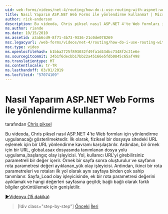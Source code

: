 ```yaml
---
uid: web-forms/videos/net-4/routing/how-do-i-use-routing-with-aspnet-web-forms
title: Nasıl Yaparım ASP.NET Web Forms ile yönlendirme kullanma? | Microsoft Docs
author: rick-anderson
description: Bu videoda, Chris piksel nasıl ASP.NET 4'te Web formları için yönlendirme uygulanacağı gösterilmektedir. İlk olarak, bir p için URL eşlemek için bir URL yönlendirme kavramı karşılaştırılır...
ms.author: riande
ms.date: 10/15/2010
ms.assetid: a3ab6cd9-8f71-4b73-9336-21c0de078269
msc.legacyurl: /web-forms/videos/net-4/routing/how-do-i-use-routing-with-aspnet-web-forms
msc.type: video
ms.openlocfilehash: b1bba2725f893032f49fa1d43dbc7348f2c21e6e
ms.sourcegitcommit: 24b1f6decbb17bb22a45166e5fdb0845c65af498
ms.translationtype: MT
ms.contentlocale: tr-TR
ms.lasthandoff: 03/01/2019
ms.locfileid: "57074109"
---
```

<a name="how-do-i-use-routing-with-aspnet-web-forms"></a>Nasıl Yaparım ASP.NET Web Forms ile yönlendirme kullanma?
====================
tarafından [Chris piksel](https://twitter.com/chrispels)

Bu videoda, Chris piksel nasıl ASP.NET 4'te Web formları için yönlendirme uygulanacağı gösterilmektedir. İlk olarak, fiziksel bir dosyaya sitedeki URL eşlemek için bir URL yönlendirme kavramı karşılaştırılır. Ardından, bir örnek için bir URL, global.asax dosyasında tanımlanan dosya yolu uygulama\_başlangıç olay işleyicisi. Yol, kullanıcı URL'yi girebilirsiniz parametreli bir değer içerir. Örnek bir sayfa sonra oluşturulur ve sayfanın rota parametresi değeri ayıklanan\_yük olay işleyicisi. Ardından, ikinci bir rota parametreleri ve rotaları ilk yol olarak aynı sayfaya birden çok sahip tanımlanır. Sayfa\_Load olay işleyicisinde, ek bir rota parametresi değerini ayıklamak ve hangi değerleri sayfasına geçildi; bağlı bağlı olarak farklı bilgiler görüntülemek için genişletilir.

[&#9654;Videoyu (15 dakika)](https://channel9.msdn.com/Blogs/ASP-NET-Site-Videos/how-do-i-use-routing-with-aspnet-web-forms)

> [!div class="step-by-step"]
> [Önceki](aspnet-4-quick-hit-outbound-webforms-routing.md)
> [İleri](how-do-i-work-with-urls-in-aspnet-routing.md)
